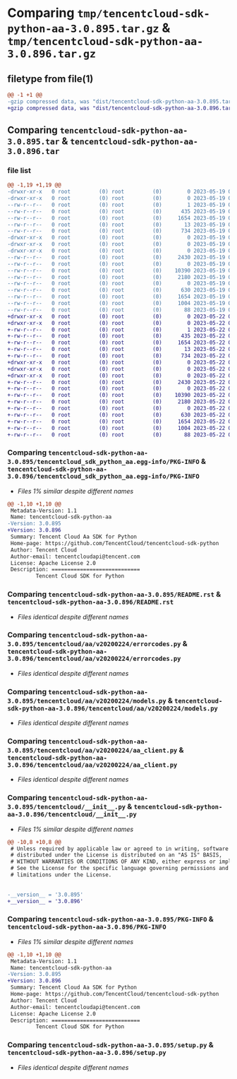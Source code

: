 # Comparing `tmp/tencentcloud-sdk-python-aa-3.0.895.tar.gz` & `tmp/tencentcloud-sdk-python-aa-3.0.896.tar.gz`

## filetype from file(1)

```diff
@@ -1 +1 @@
-gzip compressed data, was "dist/tencentcloud-sdk-python-aa-3.0.895.tar", last modified: Fri May 19 02:39:43 2023, max compression
+gzip compressed data, was "dist/tencentcloud-sdk-python-aa-3.0.896.tar", last modified: Mon May 22 00:12:56 2023, max compression
```

## Comparing `tencentcloud-sdk-python-aa-3.0.895.tar` & `tencentcloud-sdk-python-aa-3.0.896.tar`

### file list

```diff
@@ -1,19 +1,19 @@
-drwxr-xr-x   0 root         (0) root         (0)        0 2023-05-19 02:39:43.000000 tencentcloud-sdk-python-aa-3.0.895/
-drwxr-xr-x   0 root         (0) root         (0)        0 2023-05-19 02:39:43.000000 tencentcloud-sdk-python-aa-3.0.895/tencentcloud_sdk_python_aa.egg-info/
--rw-r--r--   0 root         (0) root         (0)        1 2023-05-19 02:39:43.000000 tencentcloud-sdk-python-aa-3.0.895/tencentcloud_sdk_python_aa.egg-info/dependency_links.txt
--rw-r--r--   0 root         (0) root         (0)      435 2023-05-19 02:39:43.000000 tencentcloud-sdk-python-aa-3.0.895/tencentcloud_sdk_python_aa.egg-info/SOURCES.txt
--rw-r--r--   0 root         (0) root         (0)     1654 2023-05-19 02:39:43.000000 tencentcloud-sdk-python-aa-3.0.895/tencentcloud_sdk_python_aa.egg-info/PKG-INFO
--rw-r--r--   0 root         (0) root         (0)       13 2023-05-19 02:39:43.000000 tencentcloud-sdk-python-aa-3.0.895/tencentcloud_sdk_python_aa.egg-info/top_level.txt
--rw-r--r--   0 root         (0) root         (0)      734 2023-05-19 02:39:43.000000 tencentcloud-sdk-python-aa-3.0.895/README.rst
-drwxr-xr-x   0 root         (0) root         (0)        0 2023-05-19 02:39:43.000000 tencentcloud-sdk-python-aa-3.0.895/tencentcloud/
-drwxr-xr-x   0 root         (0) root         (0)        0 2023-05-19 02:39:43.000000 tencentcloud-sdk-python-aa-3.0.895/tencentcloud/aa/
-drwxr-xr-x   0 root         (0) root         (0)        0 2023-05-19 02:39:43.000000 tencentcloud-sdk-python-aa-3.0.895/tencentcloud/aa/v20200224/
--rw-r--r--   0 root         (0) root         (0)     2430 2023-05-19 02:39:43.000000 tencentcloud-sdk-python-aa-3.0.895/tencentcloud/aa/v20200224/errorcodes.py
--rw-r--r--   0 root         (0) root         (0)        0 2023-05-19 02:39:43.000000 tencentcloud-sdk-python-aa-3.0.895/tencentcloud/aa/v20200224/__init__.py
--rw-r--r--   0 root         (0) root         (0)    10390 2023-05-19 02:39:43.000000 tencentcloud-sdk-python-aa-3.0.895/tencentcloud/aa/v20200224/models.py
--rw-r--r--   0 root         (0) root         (0)     2180 2023-05-19 02:39:43.000000 tencentcloud-sdk-python-aa-3.0.895/tencentcloud/aa/v20200224/aa_client.py
--rw-r--r--   0 root         (0) root         (0)        0 2023-05-19 02:39:43.000000 tencentcloud-sdk-python-aa-3.0.895/tencentcloud/aa/__init__.py
--rw-r--r--   0 root         (0) root         (0)      630 2023-05-19 02:39:43.000000 tencentcloud-sdk-python-aa-3.0.895/tencentcloud/__init__.py
--rw-r--r--   0 root         (0) root         (0)     1654 2023-05-19 02:39:43.000000 tencentcloud-sdk-python-aa-3.0.895/PKG-INFO
--rw-r--r--   0 root         (0) root         (0)     1004 2023-05-19 02:39:43.000000 tencentcloud-sdk-python-aa-3.0.895/setup.py
--rw-r--r--   0 root         (0) root         (0)       88 2023-05-19 02:39:43.000000 tencentcloud-sdk-python-aa-3.0.895/setup.cfg
+drwxr-xr-x   0 root         (0) root         (0)        0 2023-05-22 00:12:56.000000 tencentcloud-sdk-python-aa-3.0.896/
+drwxr-xr-x   0 root         (0) root         (0)        0 2023-05-22 00:12:56.000000 tencentcloud-sdk-python-aa-3.0.896/tencentcloud_sdk_python_aa.egg-info/
+-rw-r--r--   0 root         (0) root         (0)        1 2023-05-22 00:12:56.000000 tencentcloud-sdk-python-aa-3.0.896/tencentcloud_sdk_python_aa.egg-info/dependency_links.txt
+-rw-r--r--   0 root         (0) root         (0)      435 2023-05-22 00:12:56.000000 tencentcloud-sdk-python-aa-3.0.896/tencentcloud_sdk_python_aa.egg-info/SOURCES.txt
+-rw-r--r--   0 root         (0) root         (0)     1654 2023-05-22 00:12:56.000000 tencentcloud-sdk-python-aa-3.0.896/tencentcloud_sdk_python_aa.egg-info/PKG-INFO
+-rw-r--r--   0 root         (0) root         (0)       13 2023-05-22 00:12:56.000000 tencentcloud-sdk-python-aa-3.0.896/tencentcloud_sdk_python_aa.egg-info/top_level.txt
+-rw-r--r--   0 root         (0) root         (0)      734 2023-05-22 00:12:56.000000 tencentcloud-sdk-python-aa-3.0.896/README.rst
+drwxr-xr-x   0 root         (0) root         (0)        0 2023-05-22 00:12:56.000000 tencentcloud-sdk-python-aa-3.0.896/tencentcloud/
+drwxr-xr-x   0 root         (0) root         (0)        0 2023-05-22 00:12:56.000000 tencentcloud-sdk-python-aa-3.0.896/tencentcloud/aa/
+drwxr-xr-x   0 root         (0) root         (0)        0 2023-05-22 00:12:56.000000 tencentcloud-sdk-python-aa-3.0.896/tencentcloud/aa/v20200224/
+-rw-r--r--   0 root         (0) root         (0)     2430 2023-05-22 00:12:56.000000 tencentcloud-sdk-python-aa-3.0.896/tencentcloud/aa/v20200224/errorcodes.py
+-rw-r--r--   0 root         (0) root         (0)        0 2023-05-22 00:12:56.000000 tencentcloud-sdk-python-aa-3.0.896/tencentcloud/aa/v20200224/__init__.py
+-rw-r--r--   0 root         (0) root         (0)    10390 2023-05-22 00:12:56.000000 tencentcloud-sdk-python-aa-3.0.896/tencentcloud/aa/v20200224/models.py
+-rw-r--r--   0 root         (0) root         (0)     2180 2023-05-22 00:12:56.000000 tencentcloud-sdk-python-aa-3.0.896/tencentcloud/aa/v20200224/aa_client.py
+-rw-r--r--   0 root         (0) root         (0)        0 2023-05-22 00:12:56.000000 tencentcloud-sdk-python-aa-3.0.896/tencentcloud/aa/__init__.py
+-rw-r--r--   0 root         (0) root         (0)      630 2023-05-22 00:12:56.000000 tencentcloud-sdk-python-aa-3.0.896/tencentcloud/__init__.py
+-rw-r--r--   0 root         (0) root         (0)     1654 2023-05-22 00:12:56.000000 tencentcloud-sdk-python-aa-3.0.896/PKG-INFO
+-rw-r--r--   0 root         (0) root         (0)     1004 2023-05-22 00:12:56.000000 tencentcloud-sdk-python-aa-3.0.896/setup.py
+-rw-r--r--   0 root         (0) root         (0)       88 2023-05-22 00:12:56.000000 tencentcloud-sdk-python-aa-3.0.896/setup.cfg
```

### Comparing `tencentcloud-sdk-python-aa-3.0.895/tencentcloud_sdk_python_aa.egg-info/PKG-INFO` & `tencentcloud-sdk-python-aa-3.0.896/tencentcloud_sdk_python_aa.egg-info/PKG-INFO`

 * *Files 1% similar despite different names*

```diff
@@ -1,10 +1,10 @@
 Metadata-Version: 1.1
 Name: tencentcloud-sdk-python-aa
-Version: 3.0.895
+Version: 3.0.896
 Summary: Tencent Cloud Aa SDK for Python
 Home-page: https://github.com/TencentCloud/tencentcloud-sdk-python
 Author: Tencent Cloud
 Author-email: tencentcloudapi@tencent.com
 License: Apache License 2.0
 Description: ============================
         Tencent Cloud SDK for Python
```

### Comparing `tencentcloud-sdk-python-aa-3.0.895/README.rst` & `tencentcloud-sdk-python-aa-3.0.896/README.rst`

 * *Files identical despite different names*

### Comparing `tencentcloud-sdk-python-aa-3.0.895/tencentcloud/aa/v20200224/errorcodes.py` & `tencentcloud-sdk-python-aa-3.0.896/tencentcloud/aa/v20200224/errorcodes.py`

 * *Files identical despite different names*

### Comparing `tencentcloud-sdk-python-aa-3.0.895/tencentcloud/aa/v20200224/models.py` & `tencentcloud-sdk-python-aa-3.0.896/tencentcloud/aa/v20200224/models.py`

 * *Files identical despite different names*

### Comparing `tencentcloud-sdk-python-aa-3.0.895/tencentcloud/aa/v20200224/aa_client.py` & `tencentcloud-sdk-python-aa-3.0.896/tencentcloud/aa/v20200224/aa_client.py`

 * *Files identical despite different names*

### Comparing `tencentcloud-sdk-python-aa-3.0.895/tencentcloud/__init__.py` & `tencentcloud-sdk-python-aa-3.0.896/tencentcloud/__init__.py`

 * *Files 1% similar despite different names*

```diff
@@ -10,8 +10,8 @@
 # Unless required by applicable law or agreed to in writing, software
 # distributed under the License is distributed on an "AS IS" BASIS,
 # WITHOUT WARRANTIES OR CONDITIONS OF ANY KIND, either express or implied.
 # See the License for the specific language governing permissions and
 # limitations under the License.
 
 
-__version__ = '3.0.895'
+__version__ = '3.0.896'
```

### Comparing `tencentcloud-sdk-python-aa-3.0.895/PKG-INFO` & `tencentcloud-sdk-python-aa-3.0.896/PKG-INFO`

 * *Files 1% similar despite different names*

```diff
@@ -1,10 +1,10 @@
 Metadata-Version: 1.1
 Name: tencentcloud-sdk-python-aa
-Version: 3.0.895
+Version: 3.0.896
 Summary: Tencent Cloud Aa SDK for Python
 Home-page: https://github.com/TencentCloud/tencentcloud-sdk-python
 Author: Tencent Cloud
 Author-email: tencentcloudapi@tencent.com
 License: Apache License 2.0
 Description: ============================
         Tencent Cloud SDK for Python
```

### Comparing `tencentcloud-sdk-python-aa-3.0.895/setup.py` & `tencentcloud-sdk-python-aa-3.0.896/setup.py`

 * *Files identical despite different names*

